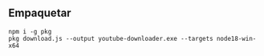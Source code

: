 ## Empaquetar

```
npm i -g pkg
pkg download.js --output youtube-downloader.exe --targets node18-win-x64
```